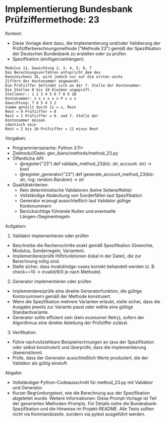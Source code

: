 # Implementierung Bundesbank Prüfziffermethode: 23

Kontext:
- Diese Vorlage dient dazu, die Implementierung und/oder Validierung der Prüfzifferberechnungsmethode ("Methode 23") gemäß der Spezifikation der Deutschen Bundesbank zu erstellen oder zu prüfen.
- Spezifikation (einfügen/anhängen):

```Text
Modulus 11, Gewichtung 2, 3, 4, 5, 6, 7
Das Berechnungsverfahren entspricht dem des
Kennzeichens 16, wird jedoch nur auf die ersten sechs
Ziffern der Kontonummer angewandt.
Die Prüfziffer befindet sich an der 7. Stelle der Kontonummer.
Die Stellen 8 bis 10 bleiben ungeprüft.
Stellennr.: 1 2 3 4 5 6 7 8 9 10
Kontonummer: x x x x x x P x x x
Gewichtung: 7 6 5 4 3 2
Summe geteilt durch 11 = x, Rest
Rest = 0 Prüfziffer = 0
Rest = 1 Prüfziffer = 6. und 7. Stelle der
Kontonummer müssen
identisch sein
Rest = 2 bis 10 Prüfziffer = 11 minus Rest
```

Vorgaben:
- Programmiersprache: Python 3.11+
- Zielmodul/Datei: gen_ibans/methods/method_23.py
- Öffentliche API:
  - @register("23") def validate_method_23(blz: str, account: str) -> bool
  - @register_generator("23") def generate_account_method_23(blz: str, rng: random.Random) -> str
- Qualitätskriterien:
  - Rein deterministische Validatoren (keine Seiteneffekte)
  - Vollständige Abdeckung von Sonderfällen laut Spezifikation
  - Generator erzeugt ausschließlich laut Validator gültige Kontonummern
  - Berücksichtige führende Nullen und eventuelle Längen-/Segmentregeln

Aufgaben:
1) Validator implementieren oder prüfen
- Beschreibe die Rechenschritte exakt gemäß Spezifikation (Gewichte, Modulus, Sonderregeln, Varianten).
- Implementiere/prüfe Hilfsfunktionen (lokal in der Datei), die zur Berechnung nötig sind.
- Stelle sicher, dass invalid/edge-cases korrekt behandelt werden (z. B. check==10 -> invalid/9/0 je nach Methode).

2) Generator implementieren oder prüfen
- Implementiere/prüfe eine direkte Generatorfunktion, die gültige Kontonummern gemäß der Methode konstruiert.
- Wenn die Spezifikation mehrere Varianten erlaubt, stelle sicher, dass die Ausgabe jeweils zur Variante passt oder wähle eine gültige Standardvariante.
- Generator sollte effizient sein (kein exzessiver Retry), sofern der Algorithmus eine direkte Ableitung der Prüfziffer zulässt.

3) Verifikation
- Führe nachvollziehbare Beispielrechnungen an (aus der Spezifikation oder selbst konstruiert) und überprüfe, dass die Implementierung übereinstimmt.
- Prüfe, dass der Generator ausschließlich Werte produziert, die der Validator als gültig einstuft.

Abgabe:
- Vollständiger Python-Codeausschnitt für method_23.py mit Validator und Generator.
- Kurzer Begründungstext, wie die Berechnung aus der Spezifikation abgeleitet wurde.
Weitere Informationen: Diese Prompt-Vorlage ist Teil der generierten Methoden-Prompts. Für Details siehe die Bundesbank-Spezifikation und die Hinweise im Projekt-README.
Alle Tests sollten nicht via Kommandozeile, sondern via pytest ausgeführt werden.
